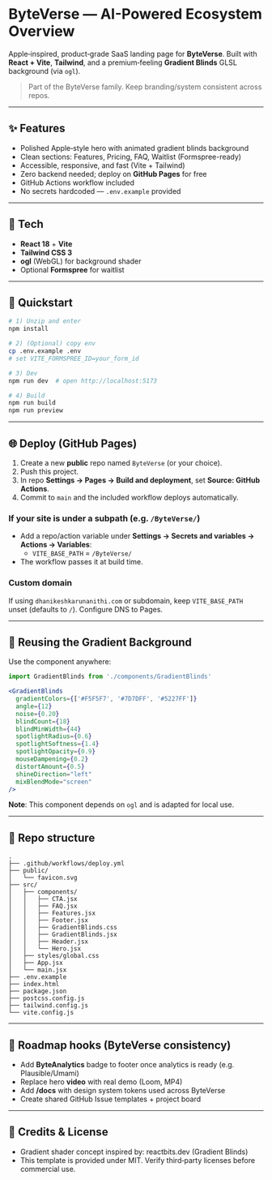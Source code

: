 # ByteVerse — AI-Powered Ecosystem Overview

Apple‑inspired, product‑grade SaaS landing page for **ByteVerse**. Built with **React + Vite**, **Tailwind**, and a premium‑feeling **Gradient Blinds** GLSL background (via `ogl`).

> Part of the ByteVerse family. Keep branding/system consistent across repos.

---

## ✨ Features

- Polished Apple‑style hero with animated gradient blinds background
- Clean sections: Features, Pricing, FAQ, Waitlist (Formspree-ready)
- Accessible, responsive, and fast (Vite + Tailwind)
- Zero backend needed; deploy on **GitHub Pages** for free
- GitHub Actions workflow included
- No secrets hardcoded — `.env.example` provided

---

## 🧱 Tech

- **React 18** + **Vite**
- **Tailwind CSS 3**
- **ogl** (WebGL) for background shader
- Optional **Formspree** for waitlist

---

## 🚀 Quickstart

```bash
# 1) Unzip and enter
npm install

# 2) (Optional) copy env
cp .env.example .env
# set VITE_FORMSPREE_ID=your_form_id

# 3) Dev
npm run dev  # open http://localhost:5173

# 4) Build
npm run build
npm run preview
```

---

## 🌐 Deploy (GitHub Pages)

1. Create a new **public** repo named `ByteVerse` (or your choice).
2. Push this project.
3. In repo **Settings → Pages → Build and deployment**, set **Source: GitHub Actions**.
4. Commit to `main` and the included workflow deploys automatically.

### If your site is under a subpath (e.g. `/ByteVerse/`)

- Add a repo/action variable under **Settings → Secrets and variables → Actions → Variables**:
  - `VITE_BASE_PATH` = `/ByteVerse/`
- The workflow passes it at build time.

### Custom domain

If using `dhanikeshkarunanithi.com` or subdomain, keep `VITE_BASE_PATH` unset (defaults to `/`). Configure DNS to Pages.

---

## 🧩 Reusing the Gradient Background

Use the component anywhere:

```jsx
import GradientBlinds from './components/GradientBlinds'

<GradientBlinds
  gradientColors={['#F5F5F7', '#7D7DFF', '#5227FF']}
  angle={12}
  noise={0.20}
  blindCount={18}
  blindMinWidth={44}
  spotlightRadius={0.6}
  spotlightSoftness={1.4}
  spotlightOpacity={0.9}
  mouseDampening={0.2}
  distortAmount={0.5}
  shineDirection="left"
  mixBlendMode="screen"
/>
```

**Note**: This component depends on `ogl` and is adapted for local use.

---

## 🧭 Repo structure

```
.
├── .github/workflows/deploy.yml
├── public/
│   └── favicon.svg
├── src/
│   ├── components/
│   │   ├── CTA.jsx
│   │   ├── FAQ.jsx
│   │   ├── Features.jsx
│   │   ├── Footer.jsx
│   │   ├── GradientBlinds.css
│   │   ├── GradientBlinds.jsx
│   │   ├── Header.jsx
│   │   └── Hero.jsx
│   ├── styles/global.css
│   ├── App.jsx
│   └── main.jsx
├── .env.example
├── index.html
├── package.json
├── postcss.config.js
├── tailwind.config.js
└── vite.config.js
```

---

## 🔮 Roadmap hooks (ByteVerse consistency)

- Add **ByteAnalytics** badge to footer once analytics is ready (e.g. Plausible/Umami)
- Replace hero **video** with real demo (Loom, MP4)
- Add **/docs** with design system tokens used across ByteVerse
- Create shared GitHub Issue templates + project board

---

## 🙏 Credits & License

- Gradient shader concept inspired by: reactbits.dev (Gradient Blinds)
- This template is provided under MIT. Verify third‑party licenses before commercial use.
